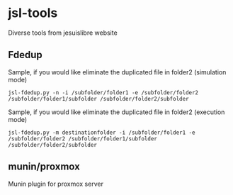 jsl-tools
=========

Diverse tools from jesuislibre website

## Fdedup
  Sample, if you would like eliminate the duplicated file in folder2 (simulation mode)

    jsl-fdedup.py -n -i /subfolder/folder1 -e /subfolder/folder2 /subfolder/folder1/subfolder /subfolder/folder2/subfolder 
  
  Sample, if you would like eliminate the duplicated file in folder2 (execution mode)

    jsl-fdedup.py -m destinationfolder -i /subfolder/folder1 -e /subfolder/folder2 /subfolder/folder1/subfolder /subfolder/folder2/subfolder 

## munin/proxmox
  Munin plugin for proxmox server
